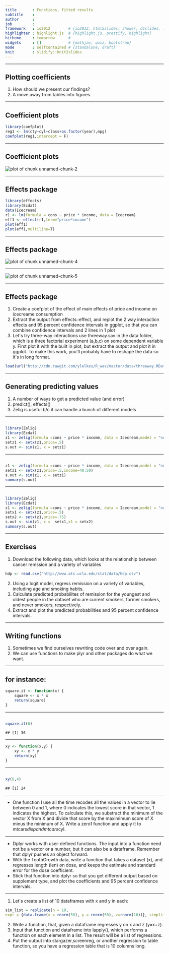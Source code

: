 ```yaml
---
title       : Functions, fitted results
subtitle    : 
author      : 
job         : 
framework   : io2012        # {io2012, html5slides, shower, dzslides, ...}
highlighter : highlight.js  # {highlight.js, prettify, highlight}
hitheme     : tomorrow      # 
widgets     : []            # {mathjax, quiz, bootstrap}
mode        : selfcontained # {standalone, draft}
knit        : slidify::knit2slides
---
```



---
## Plotting coefficients 

1. How should we present our findings?
2. A move away from tables into figures.

---
## Coefficient plots

```r
library(coefplot)
reg1 <- lm(cty~cyl+class+as.factor(year),mpg)
coefplot(reg1,intercept = F)
```

---
## Coefficient plots
![plot of chunk unnamed-chunk-2](assets/fig/unnamed-chunk-2-1.png) 

---
## Effects package

```r
library(effects)
library(Ecdat)
data(Icecream)
r1 <- lm(formula = cons ~ price * income, data = Icecream)  
eff1 <- effect(r1,term="price*income")
plot(eff1)
plot(eff1,multiline=T)
```

---
## Effects package

![plot of chunk unnamed-chunk-4](assets/fig/unnamed-chunk-4-1.png) 

---

![plot of chunk unnamed-chunk-5](assets/fig/unnamed-chunk-5-1.png) 

---
## Effects package
1. Create a coefplot of the effect of main effects of price and income on icecreame consumption
2. Extract the output from effects::effect, and replot the 2 way interaction effects and 95 percent confidence intervals in ggplot, so that you can combine confidence intervals and 2 lines in 1 plot
3. Let's try three-way interactions use threeway.sav in the data folder, which is a three factorial experiment (a,b,c) on some dependent variable y. First plot it with the built in plot, but extract the output and plot it in ggplot. To make this work, you'll probably have to reshape the data so it's in long format. 


```r
load(url("http://cdn.rawgit.com/ylelkes/R_wav/master/data/threeway.RData"))
```

---
## Generating predicting values
1. A number of ways to get a predicted value (and error)
2. predict(), effects()
3. Zelig is useful b/c it can handle a bunch of different models


---
## 

```r
library(Zelig)
library(Ecdat)
z1 <- zelig(formula =cons ~ price * income, data = Icecream,model = "normal")
setz1 <- setx(z1,price=.5)
s.out <- sim(z1, x = setz1)
```

---
## 

```r
z1 <- zelig(formula =cons ~ price * income, data = Icecream,model = "normal")
setz1 <- setx(z1,price=.5,income=40:50)
s.out <- sim(z1, x = setz1)
summary(s.out)
```

---
## 

```r
library(Zelig)
library(Ecdat)
z1 <- zelig(formula =cons ~ price * income, data = Icecream,model = "normal")
setx1 <- setx(z1,price=.5)
setx2 <- setx(z1,price=.75)
s.out <- sim(z1, x =  setx1,x1 = setx2)
summary(s.out)
```


---
## Exercises

1. Download the following data, which looks at the relationship between cancer remssion and a variety of variables

```r
hdp <- read.csv("http://www.ats.ucla.edu/stat/data/hdp.csv")
```
2.  Using a logit model, regress remission on a variety of variables, including age and smoking habits. 
3. Calculate predicted probabilites of remission for the youngest and oldest people in the dataset who are current smokers, former smokers, and never smokers, respectively. 
4. Extract and plot the predicted probabilities and 95 percent confidence intervals. 

---
## Writing functions
1. Sometimes we find ourselves rewriting code over and over again. 
2. We can use functions to make plyr and other packages do what we want. 

---
##  for instance:

```r
square.it <- function(x) {
    square <- x * x
    return(square)
}
```

---
## 
  

```r
square.it(6)
```

```
## [1] 36
```

---


```r
xy <- function(x,y) {
    xy <- x * y
    return(xy)
}
```
---
## 
  

```r
xy(6,4)
```

```
## [1] 24
```

---

* One function I use all the time  recodes all the values in a vector to lie between 0 and 1, where 0 indicates the lowest score in that vector, 1 indicates the highest. To calculate this, we substract the minimum of the vector X from X and divide that score  by the maximimum score of X minus the minimum of X. Write a zero1 function and apply it to mtcars$disp and mtcars$cyl. 

---
* Dplyr works with user-defined functions. The input into a function need not be a vector or a number, but it can also be a dataframe. Remember that dplyr pushes an object forward. 
* With the ToothGrowth data, write a function that takes a dataset (x), and regresses length (len) on dose, and keeps the estimate and standard error for the dose coefficient.
* Stick that function into dplyr so that you get different output based on supplement type, and plot the coefficients and 95 percent confidence intervals.
  
---
1. Let's create a list of 10 dataframes with x and y in each:


```r
sim_list = replicate(n = 10,                  
expr = {data.frame(x = rnorm(50), y = rnorm(50), z=rnorm(10))}, simplify = F)
```
2. Write a function, that, given a dataframe regresses y on x and z (y=x+z).
3. Input that function and dataframe into lapply(), which performs a function on each element in a list. The result will be a list of regressions.  
4. Put the output into stargazer,screenreg, or another regression to table function, so you have a regression table that is 10 columns long.    
